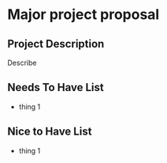 # Major project proposal

## Project Description

Describe

## Needs To Have List

- thing 1

## Nice to Have List

- thing 1
